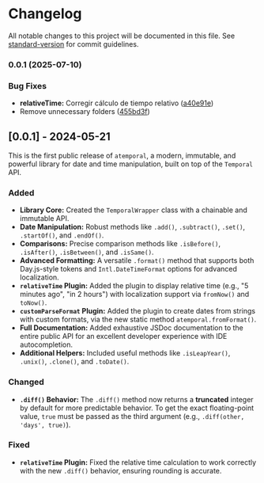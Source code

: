 # Changelog

All notable changes to this project will be documented in this file. See [standard-version](https://github.com/conventional-changelog/standard-version) for commit guidelines.

### 0.0.1 (2025-07-10)


### Bug Fixes

* **relativeTime:** Corregir cálculo de tiempo relativo ([a40e91e](https://github.com/NaturalDevCR/atemporal/commit/a40e91e5cd20be830815260d75884af954ee0462))
* Remove unnecessary folders ([455bd3f](https://github.com/NaturalDevCR/atemporal/commit/455bd3f1992d68a840a690b5c1648606e0a326ec))

## [0.0.1] - 2024-05-21

This is the first public release of `atemporal`, a modern, immutable, and powerful library for date and time manipulation, built on top of the `Temporal` API.

### Added

*   **Library Core:** Created the `TemporalWrapper` class with a chainable and immutable API.
*   **Date Manipulation:** Robust methods like `.add()`, `.subtract()`, `.set()`, `.startOf()`, and `.endOf()`.
*   **Comparisons:** Precise comparison methods like `.isBefore()`, `.isAfter()`, `.isBetween()`, and `.isSame()`.
*   **Advanced Formatting:** A versatile `.format()` method that supports both Day.js-style tokens and `Intl.DateTimeFormat` options for advanced localization.
*   **`relativeTime` Plugin:** Added the plugin to display relative time (e.g., "5 minutes ago", "in 2 hours") with localization support via `fromNow()` and `toNow()`.
*   **`customParseFormat` Plugin:** Added the plugin to create dates from strings with custom formats, via the new static method `atemporal.fromFormat()`.
*   **Full Documentation:** Added exhaustive JSDoc documentation to the entire public API for an excellent developer experience with IDE autocompletion.
*   **Additional Helpers:** Included useful methods like `.isLeapYear()`, `.unix()`, `.clone()`, and `.toDate()`.

### Changed

*   **`.diff()` Behavior:** The `.diff()` method now returns a **truncated** integer by default for more predictable behavior. To get the exact floating-point value, `true` must be passed as the third argument (e.g., `.diff(other, 'days', true)`).

### Fixed

*   **`relativeTime` Plugin:** Fixed the relative time calculation to work correctly with the new `.diff()` behavior, ensuring rounding is accurate.